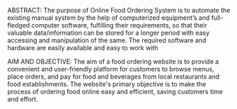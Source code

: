 ABSTRACT:
          The purpose of Online Food Ordering System is to automate the existing manual system by the help of computerized equipment’s and full-fledged computer software, fulfilling their requirements, so that their valuable data/information can be stored for a longer period with easy accessing and manipulation of the same. The required software and hardware are easily available and easy to work with

AIM AND OBJECTIVE:
                     The aim of a food ordering website is to provide a convenient and user-friendly platform for customers to browse menus, place orders, and pay for food and beverages from local restaurants and food establishments. The website's primary objective is to make the process of ordering food online easy and efficient, saving customers time and effort.
